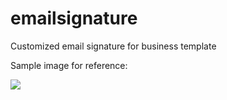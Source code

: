 # emailsignature
<p>Customized email signature for business template</p>


<p>Sample image for reference:</p>
<p><img src="https://i.imgur.com/l7drq0G.png"></p>
